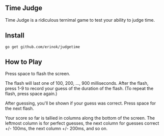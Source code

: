 ## Time Judge

Time Judge is a ridiculous ternimal game to test your ability to judge time.

## Install

`go get github.com/erinok/judgetime`

## How to Play

Press space to flash the screen.

The flash will last one of 100, 200, ..., 900 milliseconds. After the flash, press 1-9 to record your guess of the duration of the flash. (To repeat the flash, press space again.)

After guessing, you'll be shown if your guess was correct. Press space for the next flash.

Your score so far is tallied in columns along the bottom of the screen. The leftmost column is for perfect guesses, the next column for guesses correct +/- 100ms, the next column +/- 200ms, and so on.
